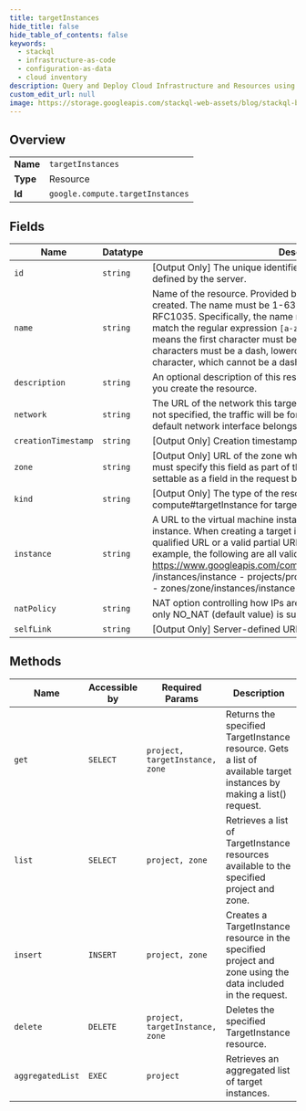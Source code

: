```yaml
---
title: targetInstances
hide_title: false
hide_table_of_contents: false
keywords:
  - stackql
  - infrastructure-as-code
  - configuration-as-data
  - cloud inventory
description: Query and Deploy Cloud Infrastructure and Resources using SQL
custom_edit_url: null
image: https://storage.googleapis.com/stackql-web-assets/blog/stackql-blog-post-featured-image.png
---
```

  
    

## Overview
<table><tbody>
<tr><td><b>Name</b></td><td><code>targetInstances</code></td></tr>
<tr><td><b>Type</b></td><td>Resource</td></tr>
<tr><td><b>Id</b></td><td><code>google.compute.targetInstances</code></td></tr>
</tbody></table>

## Fields
| Name | Datatype | Description |
| ---- | -------- | ----------- |
| `id` | `string` | [Output Only] The unique identifier for the resource. This identifier is defined by the server. |
| `name` | `string` | Name of the resource. Provided by the client when the resource is created. The name must be 1-63 characters long, and comply with RFC1035. Specifically, the name must be 1-63 characters long and match the regular expression `[a-z]([-a-z0-9]*[a-z0-9])?` which means the first character must be a lowercase letter, and all following characters must be a dash, lowercase letter, or digit, except the last character, which cannot be a dash. |
| `description` | `string` | An optional description of this resource. Provide this property when you create the resource. |
| `network` | `string` | The URL of the network this target instance uses to forward traffic. If not specified, the traffic will be forwarded to the network that the default network interface belongs to. |
| `creationTimestamp` | `string` | [Output Only] Creation timestamp in RFC3339 text format. |
| `zone` | `string` | [Output Only] URL of the zone where the target instance resides. You must specify this field as part of the HTTP request URL. It is not settable as a field in the request body. |
| `kind` | `string` | [Output Only] The type of the resource. Always compute#targetInstance for target instances. |
| `instance` | `string` | A URL to the virtual machine instance that handles traffic for this target instance. When creating a target instance, you can provide the fully-qualified URL or a valid partial URL to the desired virtual machine. For example, the following are all valid URLs: - https://www.googleapis.com/compute/v1/projects/project/zones/zone /instances/instance - projects/project/zones/zone/instances/instance - zones/zone/instances/instance  |
| `natPolicy` | `string` | NAT option controlling how IPs are NAT'ed to the instance. Currently only NO_NAT (default value) is supported. |
| `selfLink` | `string` | [Output Only] Server-defined URL for the resource. |
## Methods
| Name | Accessible by | Required Params | Description |
| ---- | ------------- | --------------- | ----------- |
| `get` | `SELECT` | `project, targetInstance, zone` | Returns the specified TargetInstance resource. Gets a list of available target instances by making a list() request. |
| `list` | `SELECT` | `project, zone` | Retrieves a list of TargetInstance resources available to the specified project and zone. |
| `insert` | `INSERT` | `project, zone` | Creates a TargetInstance resource in the specified project and zone using the data included in the request. |
| `delete` | `DELETE` | `project, targetInstance, zone` | Deletes the specified TargetInstance resource. |
| `aggregatedList` | `EXEC` | `project` | Retrieves an aggregated list of target instances. |
